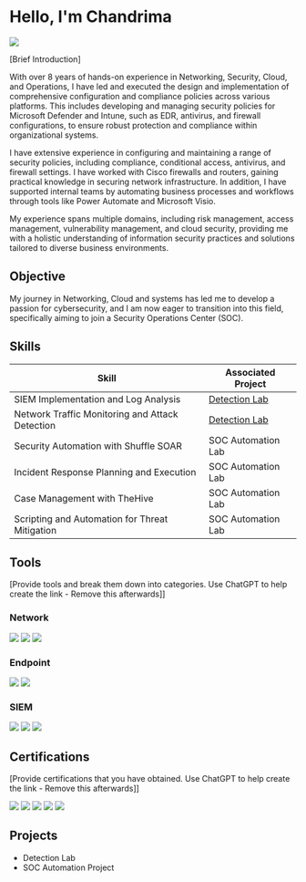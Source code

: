 # Hello, I'm Chandrima
<a href="https://www.linkedin.com/in/chandrima--chakraborty/"><img src="https://img.shields.io/badge/-LinkedIn-0072b1?&style=for-the-badge&logo=linkedin&logoColor=white" /></a>

[Brief Introduction]

With over 8 years of hands-on experience in Networking, Security, Cloud, and Operations, I have led and executed the design and implementation of comprehensive configuration and compliance policies across various platforms. This includes developing and managing security policies for Microsoft Defender and Intune, such as EDR, antivirus, and firewall configurations, to ensure robust protection and compliance within organizational systems.

I have extensive experience in configuring and maintaining a range of security policies, including compliance, conditional access, antivirus, and firewall settings. I have worked with Cisco firewalls and routers, gaining practical knowledge in securing network infrastructure. In addition, I have supported internal teams by automating business processes and workflows through tools like Power Automate and Microsoft Visio.

My experience spans multiple domains, including risk management, access management, vulnerability management, and cloud security, providing me with a holistic understanding of information security practices and solutions tailored to diverse business environments.

## Objective

My journey in Networking, Cloud and systems has led me to develop a passion for cybersecurity, and I am now eager to transition into this field, specifically aiming to join a Security Operations Center (SOC). 

## Skills

| Skill                                         | Associated Project         |
|-----------------------------------------------|----------------------------|
| SIEM Implementation and Log Analysis          | <a href="https://google.com">Detection Lab</a>|
| Network Traffic Monitoring and Attack Detection | <a href="https://google.com">Detection Lab</a>|
| Security Automation with Shuffle SOAR         | SOC Automation Lab|
| Incident Response Planning and Execution      | SOC Automation Lab|
| Case Management with TheHive                  | SOC Automation Lab|
| Scripting and Automation for Threat Mitigation | SOC Automation Lab|

## Tools
[Provide tools and break them down into categories. Use ChatGPT to help create the link - Remove this afterwards]]

### Network
<div>
    <img src="https://img.shields.io/badge/-Wireshark-1679A7?&style=for-the-badge&logo=Wireshark&logoColor=white" />
    <img src="https://img.shields.io/badge/-Suricata-EF3B2D?&style=for-the-badge&logo=Suricata&logoColor=white" />
    <img src="https://img.shields.io/badge/-Zeek-777BB4?&style=for-the-badge&logo=Zeek&logoColor=white" />
</div>

### Endpoint
<div>
    <img src="https://img.shields.io/badge/-Microsoft_Defender_for_Endpoint-00A4EF?&style=for-the-badge&logo=Microsoft&logoColor=white" />
    <img src="https://img.shields.io/badge/-Velociraptor-4B275F?&style=for-the-badge&logo=Velociraptor&logoColor=white" />
</div>

### SIEM
<div>
    <img src="https://img.shields.io/badge/-Microsoft_Sentinel-0078D4?&style=for-the-badge&logo=Microsoft&logoColor=white" />
    <img src="https://img.shields.io/badge/-Splunk-000000?&style=for-the-badge&logo=Splunk&logoColor=white" />
    <img src="https://img.shields.io/badge/-Elastic-005571?&style=for-the-badge&logo=Elastic&logoColor=white" />
</div>

## Certifications
[Provide certifications that you have obtained. Use ChatGPT to help create the link - Remove this afterwards]]
<div>
<img src="https://img.shields.io/badge/-Security%2B-FF0000?&style=for-the-badge&logo=CompTIA&logoColor=white" />
<img src="https://img.shields.io/badge/-MS%2D900-0078D4?&style=for-the-badge&logo=Microsoft&logoColor=white" />
<img src="https://img.shields.io/badge/-SC%2D900-0078D4?&style=for-the-badge&logo=Microsoft&logoColor=white" />
<img src="https://img.shields.io/badge/-CCNA-006D91?&style=for-the-badge&logo=Cisco&logoColor=white" />
<img src="https://img.shields.io/badge/-CCD-000080?&style=for-the-badge&logoColor=white" />
</div>

## Projects
- Detection Lab
- SOC Automation Project
